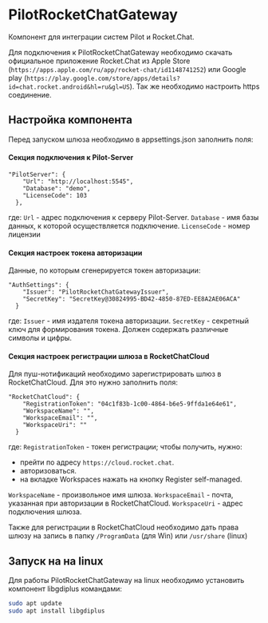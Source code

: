 # PilotRocketChatGateway

Компонент для интеграции систем Pilot и Rocket.Chat.

Для подключения к PilotRocketChatGateway необходимо скачать официальное приложение Rocket.Chat из  Apple Store (`https://apps.apple.com/ru/app/rocket-chat/id1148741252`) или Google play (`https://play.google.com/store/apps/details?id=chat.rocket.android&hl=ru&gl=US`). Так же необходимо настроить https соединение.

## Настройка компонента

Перед запуском шлюза необходимо в appsettings.json заполнить поля:

#### Секция подключения к Pilot-Server
```
"PilotServer": {
    "Url": "http://localhost:5545",
    "Database": "demo",
    "LicenseCode": 103
  },
```
где:
`Url` - адрес подключения к серверу Pilot-Server.
`Database` - имя базы данных, к которой осуществляется подключение.
`LicenseCode` - номер лицензии

#### Секция настроек токена авторизации
Данные, по которым сгенерируется токен авторизации:
```
"AuthSettings": {
    "Issuer": "PilotRocketChatGatewayIssuer",
    "SecretKey": "SecretKey@30824995-BD42-4850-87ED-EE8A2AE06ACA"
  }
```
где:
`Issuer` - имя издателя токена авторизации.
`SecretKey` - секретный ключ для формирования токена. Должен содержать различные символы и цифры.

#### Секция настроек регистрации шлюза в RocketChatCloud
Для пуш-нотификаций необходимо зарегистрировать шлюз в RocketChatCloud. Для это нужно заполнить поля:
```
"RocketChatCloud": {
    "RegistrationToken": "04c1f83b-1c00-4864-b6e5-9ffda1e64e61",
    "WorkspaceName": "",
    "WorkspaceEmail": "",
    "WorkspaceUri": ""
  }
```
где:
`RegistrationToken` - токен регистрации; чтобы получить, нужно:
- прейти по адресу `https://cloud.rocket.chat`.
- авторизоваться.
- на вкладке Workspaces нажать на кнопку Register self-managed.

`WorkspaceName` - произвольное имя шлюза.
`WorkspaceEmail` - почта, указанная при авторизации в RocketChatCloud.
`WorkspaceUri` -  адрес подключения шлюза.

Также для регистрации в RocketChatCloud необходимо дать права шлюзу на запись в папку `/ProgramData` (для Win) или `/usr/share` (linux)

## Запуск на на linux

Для работы PilotRocketChatGateway на linux необходимо установить компонент libgdiplus командами:
```bash
sudo apt update
sudo apt install libgdiplus
```